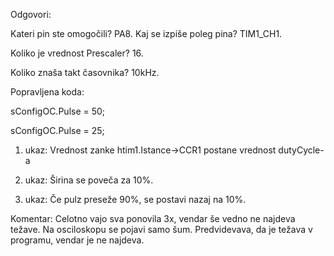 Odgovori:

Kateri pin ste omogočili? PA8.
Kaj se izpiše poleg pina? TIM1_CH1.

Koliko je vrednost Prescaler? 16.

Koliko znaša takt časovnika? 10kHz.

Popravljena koda:

sConfigOC.Pulse = 50;

sConfigOC.Pulse = 25;

1. ukaz:
Vrednost zanke htim1.Istance->CCR1 postane vrednost dutyCycle-a

2. ukaz:
Širina se poveča za 10%.

3. ukaz:
Če pulz preseže 90%, se postavi nazaj na 10%.

Komentar:
Celotno vajo sva ponovila 3x, vendar še vedno ne najdeva težave. Na osciloskopu se pojavi samo šum. Predvidevava, da je težava v programu, vendar je ne najdeva.
